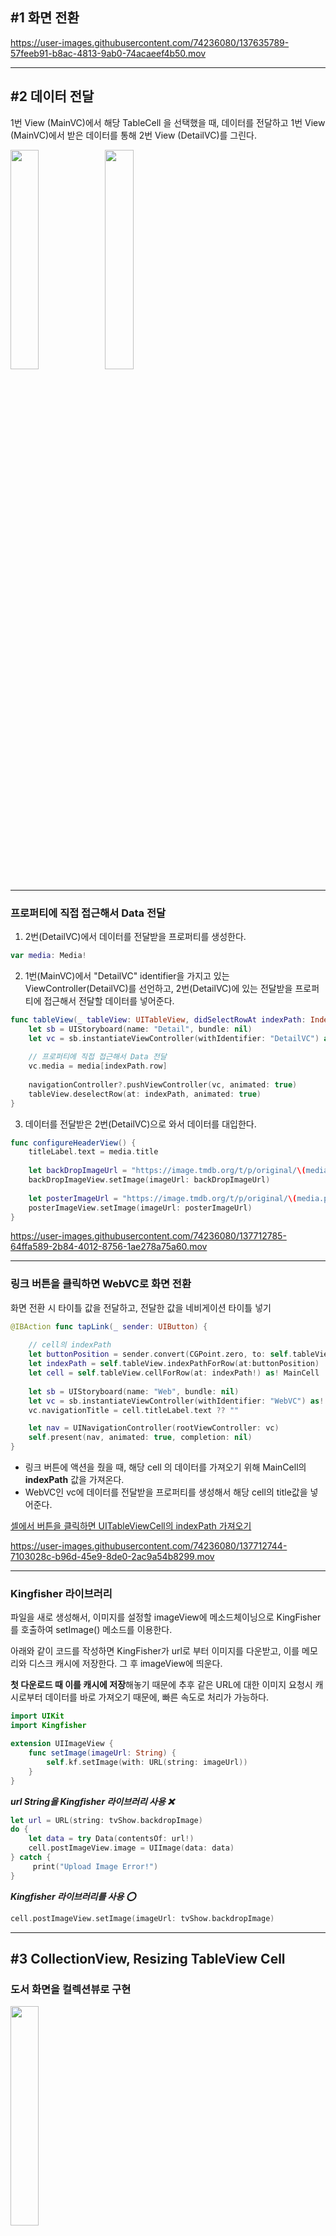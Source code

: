 ## #1 화면 전환

https://user-images.githubusercontent.com/74236080/137635789-57feeb91-b8ac-4813-9ab0-74acaeef4b50.mov

---

## #2 데이터 전달

1번 View (MainVC)에서 해당 TableCell 을 선택했을 때, 데이터를 전달하고 1번 View (MainVC)에서 받은 데이터를 통해 2번 View (DetailVC)를 그린다.

<img src = "https://user-images.githubusercontent.com/74236080/137711980-1363c9aa-29d3-4f81-8640-9158ed0c6a62.png" width="30%" height="30%"><img src = "https://user-images.githubusercontent.com/74236080/137712063-c32bf4fb-2f73-46e4-b2eb-8cec769979f1.png" width="30%" height="30%">


---

### 프로퍼티에 직접 접근해서 Data 전달

1. 2번(DetailVC)에서 데이터를 전달받을 프로퍼티를 생성한다.

```swift
var media: Media!
```

2. 1번(MainVC)에서 "DetailVC" identifier을 가지고 있는 ViewController(DetailVC)를 선언하고, 2번(DetailVC)에 있는 전달받을 프로퍼티에 접근해서 전달할 데이터를 넣어준다.

```swift
func tableView(_ tableView: UITableView, didSelectRowAt indexPath: IndexPath) {
    let sb = UIStoryboard(name: "Detail", bundle: nil)
    let vc = sb.instantiateViewController(withIdentifier: "DetailVC") as! DetailVC
        
    // 프로퍼티에 직접 접근해서 Data 전달
    vc.media = media[indexPath.row]
    
    navigationController?.pushViewController(vc, animated: true)
    tableView.deselectRow(at: indexPath, animated: true)
}
```

3. 데이터를 전달받은 2번(DetailVC)으로 와서 데이터를 대입한다.


```swift
func configureHeaderView() {
    titleLabel.text = media.title
        
    let backDropImageUrl = "https://image.tmdb.org/t/p/original/\(media.backDropImage)"
    backDropImageView.setImage(imageUrl: backDropImageUrl)
        
    let posterImageUrl = "https://image.tmdb.org/t/p/original/\(media.posterImage)"
    posterImageView.setImage(imageUrl: posterImageUrl)
}
```



https://user-images.githubusercontent.com/74236080/137712785-64ffa589-2b84-4012-8756-1ae278a75a60.mov


---

### 링크 버튼을 클릭하면 WebVC로 화면 전환

화면 전환 시 타이틀 값을 전달하고, 전달한 값을 네비게이션 타이틀 넣기

```swift
@IBAction func tapLink(_ sender: UIButton) {
    
    // cell의 indexPath
    let buttonPosition = sender.convert(CGPoint.zero, to: self.tableView)
    let indexPath = self.tableView.indexPathForRow(at:buttonPosition)
    let cell = self.tableView.cellForRow(at: indexPath!) as! MainCell
       
    let sb = UIStoryboard(name: "Web", bundle: nil)
    let vc = sb.instantiateViewController(withIdentifier: "WebVC") as! WebVC
    vc.navigationTitle = cell.titleLabel.text ?? ""

    let nav = UINavigationController(rootViewController: vc)
    self.present(nav, animated: true, completion: nil)
}
```

- 링크 버튼에 액션을 줬을 때, 해당 cell 의 데이터를 가져오기 위해 MainCell의 **indexPath** 값을 가져온다.
- WebVC인 vc에 데이터를 전달받을 프로퍼티를 생성해서 해당 cell의 title값을 넣어준다.

[셀에서 버튼을 클릭하면 UITableViewCell의 indexPath 가져오기](https://newbedev.com/get-indexpath-of-uitableviewcell-on-click-of-button-from-cell)


https://user-images.githubusercontent.com/74236080/137712744-7103028c-b96d-45e9-8de0-2ac9a54b8299.mov

---

### Kingfisher 라이브러리

파일을 새로 생성해서, 이미지를 설정할 imageView에 메소드체이닝으로 KingFisher를 호출하여 setImage() 메소드를 이용한다.

아래와 같이 코드를 작성하면 KingFisher가 url로 부터 이미지를 다운받고, 이를 메모리와 디스크 캐시에 저장한다. 그 후 imageView에 띄운다.

**첫 다운로드 때 이를 캐시에 저장**해놓기 때문에 추후 같은 URL에 대한 이미지 요청시 캐시로부터 데이터를 바로 가져오기 때문에, 빠른 속도로 처리가 가능하다.

```swift
import UIKit
import Kingfisher

extension UIImageView {
    func setImage(imageUrl: String) {
        self.kf.setImage(with: URL(string: imageUrl))
    }
}
```

***url String을 Kingfisher 라이브러리 사용 ❌***

```swift
let url = URL(string: tvShow.backdropImage)
do {
    let data = try Data(contentsOf: url!)
    cell.postImageView.image = UIImage(data: data)
} catch {
     print("Upload Image Error!")
}
```


***Kingfisher 라이브러리를 사용 ⭕️***

```swift
cell.postImageView.setImage(imageUrl: tvShow.backdropImage)
```

---

## #3 CollectionView, Resizing TableView Cell

### 도서 화면을 컬렉션뷰로 구현

<img src = "https://user-images.githubusercontent.com/74236080/137934089-e12ba499-edcb-4e4f-8605-6b11299c0d49.png" width="30%" height="30%">


### Chevron 버튼을 클릭할 때마다 줄거리 전체가 보이고, 다시 클릭하면 줄거리 일부가 보이도록 구현

```swift
var expand = false

...

@objc func TapSeeMoreButton(button: UIButton) {
    expand = !expand
    tableView.reloadRows(at: [IndexPath(item: 0, section: 0)], with: .fade)
}

...

func tableView(_ tableView: UITableView, cellForRowAt indexPath: IndexPath) -> UITableViewCell {
    ...
    
    summaryCell.summaryLabel.numberOfLines = expand ? 0 : 2
    
    let img = expand ? UIImage(systemName: "chevron.up") : UIImage(systemName: "chevron.down")
    summaryCell.seeMoreButton.setImage(img, for: .normal)
    summaryCell.seeMoreButton.addTarget(self, action: #selector(TapSeeMoreButton(button:)), for: .touchUpInside)
    return summaryCell
    }
    
    ...
}

...

func tableView(_ tableView: UITableView, heightForRowAt indexPath: IndexPath) -> CGFloat {
     if indexPath.row == 0 {
        return UITableView.automaticDimension
     }
     return UIScreen.main.bounds.height / 10
}

```


https://user-images.githubusercontent.com/74236080/138010921-fefa570a-22c4-40d4-824d-09878516a13e.mov


---

## #4 Map

### MapKit 구현

- [MapVC](https://github.com/camosss/SSAC/blob/main/ssacTrendMedia/ssacTrendMedia/VC/MapVC.swift)

- [Map 정리](https://www.notion.so/Map-87b87d6f0be046c9b2a8fbd54fee1306)

```swift
- 사용자가 위치 권한을 허용 -> 맵뷰의 중심은 사용자의 현재 위치
- 사용자가 위치 권한을 거부 -> 서울시청이 맵뷰의 중심
- 사용자의 위치를 네비게이션 타이틀에 표시
- 위치 버튼을 누를 경우, 위치 권한을 거부한 경우라면 Alert을 띄워 iOS 설정 화면으로

주변 영화관을 맵뷰 어노테이션으로 표시
- 최초 뷰컨트롤러 진입 시 전체 어노테이션 띄우기
- 롯데시네마/메가박스/CGV/전체보기 어노테이션 얼럿으로 구현
- 얼럿을 띄워 롯데시네마를 클릭한 경우, 롯데시네마에 해당하는 값만 맵 어노테이션을 띄우기
- 전체보기를 누르면 최초 뷰컨트롤러 진입과 동일하게 전체 어노테이션 
```


1️⃣   권한 요청

2️⃣   Annotations, 필터

3️⃣   화면을 움직일 때, 지도 중앙에 표시되는 핀의 주소 띄우기


- ***권한 거부 ❌***

https://user-images.githubusercontent.com/74236080/138280933-02f09604-8bf7-4d6f-bea1-345802f6224d.mov


- ***Annotations***


https://user-images.githubusercontent.com/74236080/139879791-42983d9a-d6a0-4c21-b3f0-13fd0f7a31d3.mov


- ***핀의 주소***


https://user-images.githubusercontent.com/74236080/139879809-396b1bd1-a201-4f2b-83ee-efaa9ef71cbb.mov



---

## #5 영화진흥위원회 API

[SearchVC](https://github.com/camosss/SSAC/blob/main/ssacTrendMedia/ssacTrendMedia/VC/SearchVC.swift)

```swift
영화진흥위원회 API를 통해 박스오피스 정보를 어제날짜 기준으로 띄우기
- 어제 날짜 기준으로 네트워크 통신을 진행
- Response에서 영화 제목에 관련된 정보만 문자열 배열에 담기
- 테이블뷰에 문자열 배열에 담긴 정보 띄우기

(도전) 처음 네트워크 통신을 할 때, 고정된 날짜값이 아니라 항상 어제 기준의
날짜로 일간 박스오피스 정보를 가지고 오고 싶다면 어떻게 해야 할까요?
```


- ***API Data***


<img src = "https://user-images.githubusercontent.com/74236080/139110615-73b32ea0-b7bc-44a3-b8cf-8e426c963377.png" width="40%" height="40%">

ViewController가 검색창에 응답하기 위해 ***UISearchResultsUpdating*** 프로토콜을 사용해서 검색창에 입력한 정보를 기반으로 검색 결과 업데이트한다.
(searchText에 날짜를 입력하여 데이터를 가져온다.)

```swift
searchController.searchResultsUpdater = self

...

extension SearchVC: UISearchResultsUpdating {
    func updateSearchResults(for searchController: UISearchController) {
        let searchText = searchController.searchBar.text ?? ""
        fetchData(date: searchText)
    }
}
```

https://user-images.githubusercontent.com/74236080/139110663-3e43394d-2bea-405f-b8a8-df70f002dc58.mov


---

## #6 TMDB API

[MainVC](https://github.com/camosss/SSAC/blob/main/ssacTrendMedia/ssacTrendMedia/VC/MainVC.swift)

```swift
API: https://developers.themoviedb.org/3/trending/get-trending

Media Type을 movie, tv 중 하나로 설정한 URL을 통해 네트워크 통신 실습
- 해당 API에서 제공해주는 response 값들을 확인
- 페이지네이션 기능도 구현해봅니다.

(도전) Media Type을 all로 설정한 경우에는, tv, movie, person의 정보가 섞
여서 response가 오게되고, 각 Media Type마다 json response 구조는 조금
씩 달라집니다. 하나의 모델에 모든 Media Type의 정보를 포함하고 테이블뷰에
보여주고 싶다면 어떻게 해야 할까요?
```

https://user-images.githubusercontent.com/74236080/139242973-94bbcd77-7ee9-45fa-b889-b51d735fcb6d.mov


---

## #7 Pagenation


***UITableViewDataSourcePrefetching***

- TableView와 UICollectionView에 사용할 수 있는 UITableViewDataSourcePrefetching 프로토콜은 iOS 10부터 사용가능
- Cell이 디스플레이에 보여지는 Cell 이외의 Cell의 정보를 미리 호출하여 데이터를 받아올 수 있다.

<img src = "https://user-images.githubusercontent.com/74236080/139283460-dd98748a-56c1-48f0-ae21-939be51727eb.png" width="30%" height="30%">

- 두가지 메서드가 있는데, prefetchRowsAt 부분에서는 해당되는 Cell에 필요한 데이터를 미리받아오는 메서드이다.
주로 GCD나 Operation으로 비동기 처리 작업을 명시하고, 10개의 Cell을 미리 받아온다.

- cancelPrefetchingForRowsAt 부분은 필요치 않은 Cell들에 대해 작업을 취소하는 메서드이다.
일반적으로 스크롤 방향이 바뀔 때 필요에 따라 데이터 로딩이 되지 못한 것을 취소하는데 사용할 수 있고, 불필요한 작업을 취소하여 GPU 시간을 줄이는데 좋은 방법

```swift
var page = 1
...
tableView.prefetchDataSource = self
...

func tableView(_ tableView: UITableView, prefetchRowsAt indexPaths: [IndexPath]) {
    print(indexPaths)
    for indexPath in indexPaths {
        if media.count-1 == indexPath.row {
            page += 1
            fetchData()
        }
    }
}
    
func tableView(_ tableView: UITableView, cancelPrefetchingForRowsAt indexPaths: [IndexPath]) {
    print(#function)
}
```

---


## #8 Cast, Crew API

[DetailVC](https://github.com/camosss/SSAC/blob/main/ssacTrendMedia/ssacTrendMedia/VC/DetailVC.swift)

***Cast, Crew API Data***


<img src = "https://user-images.githubusercontent.com/74236080/139394775-ed50e3ff-5eb6-4ef8-bf28-7cbbee0e0d39.png" width="30%" height="30%"><img src = "https://user-images.githubusercontent.com/74236080/139394822-eb34bd0b-d7c1-45c5-9ecf-7cabdbb90600.png" width="30%" height="30%">


```swift
- 메인뷰에서 디테일뷰로 넘어갈 때 id 값을 전달하여, 영화에 대한 Cast, Crew 정보 띄우기
- Get Credits API 활용

(도전)Cast 정보만 보여주셔도 되시고, 2개의 섹션으로 구분하셔서 Cast와 Crew 모두 보여주셔도 되셔요.
```

- MainVC에서 Media의 id값과 mediaType값을 전달받는다.
- mediaType이 movie인지 tv에 따라 url을 구분
- Cast 와 Crew 각각 데이터를 담을 모델을 생성하고, API로부터 받아온 데이터를 저장
- 섹션을 지정해주고, (OverView, Cast, Crew) 섹션별 Title과 데이터, 높이를 지정
- 프로필이미지 데이터가 없는 경우를 고려


https://user-images.githubusercontent.com/74236080/139394916-0b2f9f31-1d1f-4fdc-9e37-328cfcd70025.mov


---

## #9 WebView

[WebVC](https://github.com/camosss/SSAC/blob/main/ssacTrendMedia/ssacTrendMedia/VC/WebVC.swift)

```swift
- 첫 화면에서 링크 버튼을 클릭 -> 웹뷰컨트롤러로 화면전환
- 웹뷰를 활용, API에서 알려주는 유투브 링크를 통해 예고편 비디오 등을 실행
- Get Videos API 활용

Response Video 배열 중 0번째 요소에 해당하는 key를 통해 웹뷰로 구현을 해보시면 되셔요.
```

- MainVC에서 Media의 id값과 mediaType값을 전달받는다.
- mediaType이 movie인지 tv에 따라 url을 구분
- **0번째 요소에 해당하는 key를 통해 웹뷰로 구현**이기 때문에
let key = `json["results"][0]["key"].stringValue`

<img src = "https://user-images.githubusercontent.com/74236080/139521716-9a83f2fc-a20f-42ab-8722-468de7a9e1ad.png" width="50%" height="50%">

- Storyboard에서 WebKit View생성하여 UIViewController에 추가
- WebVC에서 WebKit을 임포트하고 key값을 대입한 url을 load

https://user-images.githubusercontent.com/74236080/139521734-624b235a-454f-46e1-a536-9bf0f80433d4.mov

--- 

## #10 NWPathMonitor, Toast_Swift


### 네트워크 모니터링을 통해 네트워크 연결이 되어 있지 않은 상태라면, 얼럿/토스트 등으로 사용자에게 알려주세요.


```swift
import Network
import Toast_Swift
```

1. 클래스 초기화

```swift
let networkMoniter = NWPathMonitor() // 네트워크 변경 감지
```

2. 네트워크 모니터링을 시작하기위해, 아래 코드를 시작해주면 그때부터 인터넷 변경사항에 대한 체크를 시작

```swift
networkMoniter.start(queue: DispatchQueue.global())
```

3. 변화되는 네트워크 상태 체크

```swift
networkMoniter.pathUpdateHandler = { path in
    if path.status == .satisfied {
         print("network connected")
	     if path.usesInterfaceType(.cellular) {
	         print("cellular status")
	     } else if path.usesInterfaceType(.wifi) {
	         print("wifi status")
	     } else {
	         print("others")
	     }
    } else {
          print("network disconnected")
                
          DispatchQueue.main.async {
              self.view.makeToast("Network Disconnected ‼️")
          }
     }
}
```

4. 네트워크가 연결되어있지 않았을 경우, UI에 Toast를 띄우기 때문에 **메인스레드**로 넘어가서 처리

```swift
DispatchQueue.main.async {
     self.view.makeToast("Network Disconnected ‼️")
}
```

---

## 장르 추가

```swift
Media Data

id: 796499, mediaType: "movie", title: "Army of Thieves", ... genre: "28")
```

<img src = "https://user-images.githubusercontent.com/74236080/139639306-0e448520-40e6-4759-b3c8-cec19507b8f1.png" width="50%" height="50%">

- 위와 같이 Media 데이터를 저장할 때, 장르는 숫자로 된 문자열에 저장되어있다. 
그래서 해당 번호에 따른 장르 문자열을 저장하기 위해 각 타입별로 딕셔너리를 생성한다.

```swift
var movieGenre = [String: String]()
var tvGenre = [String: String]()
```

- Tv, Movie 타입별로 각 딕셔너리에 값 추가

```swift
func fetchGenre(type: String) {
    let url = "https://api.themoviedb.org/3/genre/\(type)/list?api_key=\(appid)&language=en-US"
        
    AF.request(url, method: .get).validate().responseJSON { response in
        switch response.result {
        case .success(let data):
            let json = JSON(data)
            for item in json["genres"].arrayValue {
                if type == "movie" {
                    self.movieGenre.updateValue(item["name"].stringValue, forKey: item["id"].stringValue)
                } else {
                    self.tvGenre.updateValue(item["name"].stringValue, forKey: item["id"].stringValue)
                }
            }
            self.tableView.reloadData()
                
        ...
}
```

- genreLabel → 각 타입 딕셔너리에 해당하는 번호(media.genre)의 문자열

```swift
func tableView(_ tableView: UITableView, cellForRowAt indexPath: IndexPath) -> UITableViewCell {
    let cell = tableView.dequeueReusableCell(withIdentifier: "MainCell", for: indexPath) as! MainCell
		
    ...

    cell.genreLabel.text = media.mediaType == "movie" ? "#\(movieGenre[media.genre] ?? "")" : "#\(tvGenre[media.genre] ?? "")"

    ...
}
```

<img src = "https://user-images.githubusercontent.com/74236080/139639428-414353ca-7ad4-41d5-b860-73c1f3f800b4.png" width="30%" height="30%">






















